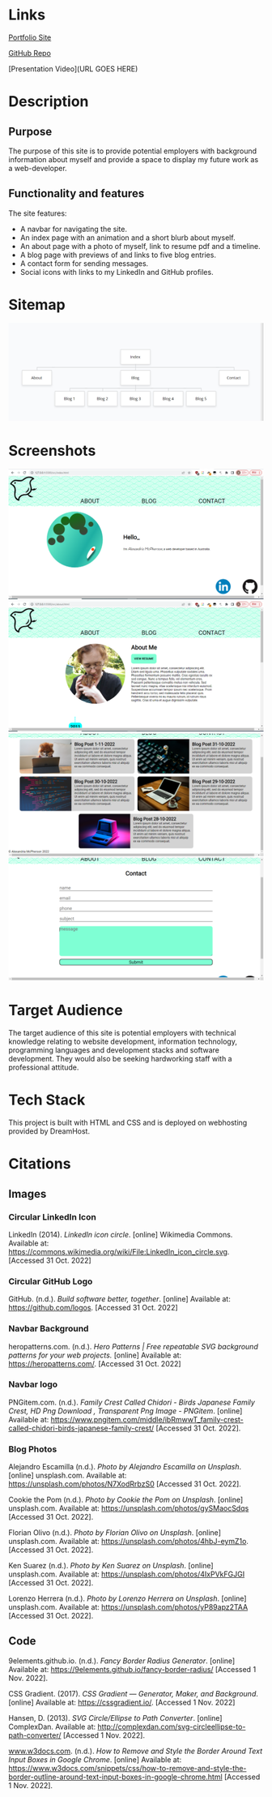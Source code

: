 # Links

[Portfolio Site](https://www.alexandria-toshokan.com/T1A2/index.html)

[GitHub Repo](https://github.com/radiantbutterfly/portfolio)

[Presentation Video](URL GOES HERE)

# Description

## Purpose

The purpose of this site is to provide potential employers with background information about myself and provide a space to display my future work as a web-developer.

## Functionality and features

The site features:
- A navbar for navigating the site.
- An index page with an animation and a short blurb about myself.
- An about page with a photo of myself, link to resume pdf and a timeline.
- A blog page with previews of and links to five blog entries.
- A contact form for sending messages.
- Social icons with links to my LinkedIn and GitHub profiles.

# Sitemap

![Sitemap](./docs/sitemap.PNG)

# Screenshots

![Index page](./docs/index_desktop.png)
![About page](./docs/about_desktop1.png)
![Blog page](./docs/blog_desktop.png)
![Contact page](./docs/contact_desktop.png)

# Target Audience

The target audience of this site is potential employers with technical knowledge relating to website development, information technology, programming languages and development stacks and software development. They would also be seeking hardworking staff with a professional attitude.

# Tech Stack

This project is built with HTML and CSS and is deployed on webhosting provided by DreamHost.

# Citations
## Images
### Circular LinkedIn Icon
LinkedIn (2014). *LinkedIn icon circle*. [online] Wikimedia Commons. Available at: https://commons.wikimedia.org/wiki/File:LinkedIn_icon_circle.svg. [Accessed 31 Oct. 2022]

### Circular GitHub Logo
GitHub. (n.d.). *Build software better, together*. [online] Available at: https://github.com/logos. [Accessed 31 Oct. 2022]

### Navbar Background 
‌heropatterns.com. (n.d.). *Hero Patterns | Free repeatable SVG background patterns for your web projects.* [online] Available at: https://heropatterns.com/. [Accessed 31 Oct. 2022]

### Navbar logo
PNGitem.com. (n.d.). *Family Crest Called Chidori - Birds Japanese Family Crest, HD Png Download , Transparent Png Image - PNGitem*. [online] Available at: https://www.pngitem.com/middle/ibRmwwT_family-crest-called-chidori-birds-japanese-family-crest/ [Accessed 31 Oct. 2022].

### Blog Photos
Alejandro Escamilla (n.d.). *Photo by Alejandro Escamilla on Unsplash*. [online] unsplash.com. Available at: https://unsplash.com/photos/N7XodRrbzS0 [Accessed 31 Oct. 2022].

Cookie the Pom (n.d.). *Photo by Cookie the Pom on Unsplash*. [online] unsplash.com. Available at: https://unsplash.com/photos/gySMaocSdqs [Accessed 31 Oct. 2022].

Florian Olivo (n.d.). *Photo by Florian Olivo on Unsplash*. [online] unsplash.com. Available at: https://unsplash.com/photos/4hbJ-eymZ1o. [Accessed 31 Oct. 2022].

Ken Suarez (n.d.). *Photo by Ken Suarez on Unsplash*. [online] unsplash.com. Available at: https://unsplash.com/photos/4IxPVkFGJGI [Accessed 31 Oct. 2022].

Lorenzo Herrera (n.d.). *Photo by Lorenzo Herrera on Unsplash*. [online] unsplash.com. Available at: https://unsplash.com/photos/yP89apz2TAA [Accessed 31 Oct. 2022].

## Code
9elements.github.io. (n.d.). *Fancy Border Radius Generator*. [online] Available at: https://9elements.github.io/fancy-border-radius/ [Accessed 1 Nov. 2022].

CSS Gradient. (2017). *CSS Gradient — Generator, Maker, and Background*. [online] Available at: https://cssgradient.io/. [Accessed 1 Nov. 2022]

Hansen, D. (2013). *SVG Circle/Ellipse to Path Converter*. [online] ComplexDan. Available at: http://complexdan.com/svg-circleellipse-to-path-converter/ [Accessed 1 Nov. 2022].

www.w3docs.com. (n.d.). *How to Remove and Style the Border Around Text Input Boxes in Google Chrome*. [online] Available at: https://www.w3docs.com/snippets/css/how-to-remove-and-style-the-border-outline-around-text-input-boxes-in-google-chrome.html [Accessed 1 Nov. 2022].


‌